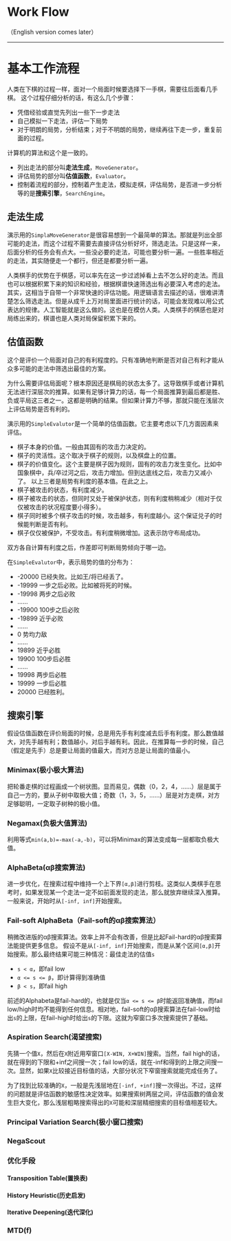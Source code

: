 # Work Flow
（English version comes later）

---
# 基本工作流程

人类在下棋的过程一样，面对一个局面时候要选择下一手棋，需要往后面看几手棋。
这个过程仔细分析的话，有这么几个步骤：
- 凭借经验或直觉先列出一些下一步走法
- 自己模拟一下走法，评估一下局势
- 对于明朗的局势，分析结束；对于不明朗的局势，继续再往下走一步，重复前面的过程。

计算机的算法和这个是一致的。
- 列出走法的部分叫**走法生成**，`MoveGenerator`。
- 评估局势的部分叫**估值函数**，`Evaluator`。
- 控制着流程的部分，控制着产生走法，模拟走棋，评估局势，是否进一步分析等的是**搜索引擎**，`SearchEngine`。

## 走法生成
演示用的`SimplaMoveGenerator`是很容易想到一个最简单的算法。那就是列出全部可能的走法，而这个过程不需要去直接评估分析好坏，筛选走法。只是这样一来，后面分析的任务会有点大。一些没必要的走法，可能也要分析一遍。一些胜率相近的走法，其实随便走一个都行，但还是都要分析一遍。

人类棋手的优势在于棋感，可以率先在这一步过滤掉看上去不怎么好的走法。而且也可以根据积累下来的知识和经验，根据棋谱快速筛选出有必要深入考虑的走法。其实，这相当于自带一个非常快速的评估功能。用逻辑语言去描述的话，很难讲清楚怎么筛选走法。但是从成千上万对局里面进行统计的话，可能会发现难以用公式表达的规律。人工智能就是这么做的。这也是在模仿人类。人类棋手的棋感也是对局练出来的，棋谱也是人类对局保留积累下来的。

## 估值函数
这个是评价一个局面对自己的有利程度的。只有准确地判断是否对自己有利才能从众多可能的走法中筛选出最佳的方案。

为什么需要评估局面呢？根本原因还是棋局的状态太多了。这导致棋手或者计算机无法进行深层次的推算。如果有足够计算力的话，每一个局面推算到最后都是胜、负或平局这三者之一。这都是明确的结果。但如果计算力不够，那就只能在浅层次上评估局势是否有利的。

演示用的`SimpleEvalutor`是一个简单的估值函数。它主要考虑以下几方面因素来评估。
- 棋子本身的价值。一般由其固有的攻击力决定的。
- 棋子的灵活性。这个取决于棋子的规则，以及棋盘上的位置。
- 棋子的价值变化。这个主要是棋子因为规则，固有的攻击力发生变化。比如中国象棋中，兵/卒过河之后，攻击力增加。但到达底线之后，攻击力又减小了。
以上三者是局势有利度的基本值。在此之上。
- 棋子被攻击的状态，有利度减少。
- 棋子被攻击的状态，但同时又处于被保护状态，则有利度稍稍减少（相对于仅仅被攻击的状况程度要小得多）。
- 棋子同时被多个棋子攻击的时候，攻击越多，有利度越小。这个保证兑子的时候能判断是否有利。
- 棋子仅仅被保护，不受攻击。有利度稍微增加。这表示防守布局成功。

双方各自计算有利度之后，作差即可判断局势倾向于哪一边。

在`SimpleEvalutor`中，表示局势的值的分布为：
- -20000 已经失败。比如王/将已经丢了。
- -19999 一步之后必败。比如被将死的时候。
- -19998 两步之后必败
- ……
- -19900 100步之后必败
- -19899 近乎必败
- ……
- 0 势均力敌
- ……
- 19899 近乎必胜
- 19900 100步后必胜
- ……
- 19998 两步后必胜
- 19999 一步后必胜
- 20000 已经胜利。

## 搜索引擎
假设估值函数在评价局面的时候，总是用先手有利度减去后手有利度。那么数值越大，对先手越有利；数值越小，对后手越有利。因此，在推算每一步的时候，自己（假定是先手）总是要让局面的值最大，而对方总是让局面的值最小。
### Minimax(极小极大算法)
把轮番走棋的过程画成一个树状图。显而易见，偶数（0，2，4，……）层是属于自己一方的，要从子树中取极大值；奇数（1，3，5，……）层是对方走棋，对方足够聪明，一定取子树种的极小值。


### Negamax(负极大值算法)
利用等式`min(a,b)=-max(-a,-b)`，可以将Minimax的算法变成每一层都取负极大值。

### AlphaBeta(αβ搜索算法)
进一步优化，在搜索过程中维持一个上下界`[α,β]`进行剪枝。这类似人类棋手在思考时，如果发现某一个走法一定不如前面发现的走法，那么就放弃继续深入推算。
一般来说，开始时从`[-inf, inf]`开始搜索。

### Fail-soft AlphaBeta（Fail-soft的αβ搜索算法）
稍微改进版的αβ搜索算法。效率上并不会有改善，但是比起Fail-hard的αβ搜索算法能提供更多信息。
假设不是从`[-inf, inf]`开始搜索，而是从某个区间`[α,β]`开始搜索。那么最终结果可能三种情况：最佳走法的估值`s`
- `s < α`，即fail low
- `α <= s <= β`，即计算得到准确值
- `β < s`，即fail high

前述的Alphabeta是fail-hard的，也就是仅当`α <= s <= β`时能返回准确值，而fail low/high时均不能得到任何信息。相对地，fail-soft的αβ搜索算法在fail-low时给出`s`的上限，在fail-high时给出`s`的下限。这就为窄窗口多次搜索提供了基础。

### Aspiration Search(渴望搜索)
先猜一个值`X`，然后在`X`附近用窄窗口`[X-WIN, X+WIN]`搜索。当然，fail high的话，就在得到的下限和+inf之间搜一次；fail low的话，就在-inf和得到的上限之间搜一次。显然，如果`X`比较接近目标值的话，大部分状况下窄窗搜索就能完成任务了。

为了找到比较准确的`X`，一般是先浅层地在`[-inf, +inf]`搜一次得出。不过，这样的问题就是评估函数的敏感性决定效率。如果搜索树两层之间，评估函数的值会发生巨大变化，那么浅层粗略搜索得出的`X`可能和深层精细搜索的目标值相差较大。

### Principal Variation Search(极小窗口搜索)

### NegaScout

### 优化手段

#### Transposition Table(置换表)

#### History Heuristic(历史启发)

#### Iterative Deepening(迭代深化)

### MTD(f)
